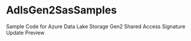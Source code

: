 # AdlsGen2SasSamples
Sample Code for Azure Data Lake Storage Gen2 Shared Access Signature Update Preview
